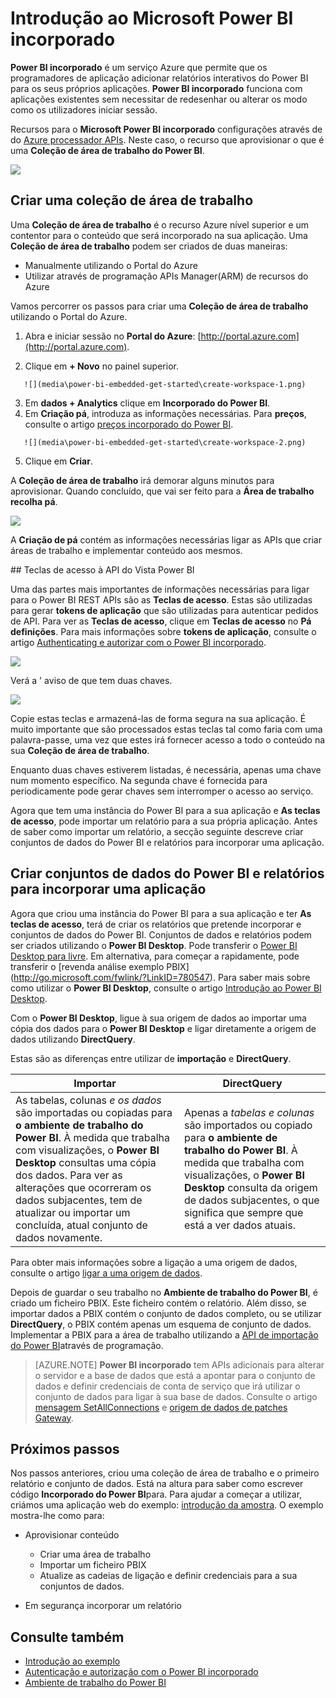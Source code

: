 <properties
   pageTitle="Introdução ao Microsoft Power BI incorporado"
   description="Power BI incorporado, adicionar relatórios interativos do Power BI para a sua aplicação de business intelligence"
   services="power-bi-embedded"
   documentationCenter=""
   authors="guyinacube"
   manager="erikre"
   editor=""
   tags=""/>
<tags
   ms.service="power-bi-embedded"
   ms.devlang="NA"
   ms.topic="hero-article"
   ms.tgt_pltfrm="NA"
   ms.workload="powerbi"
   ms.date="10/04/2016"
   ms.author="asaxton"/>

# <a name="get-started-with-microsoft-power-bi-embedded"></a>Introdução ao Microsoft Power BI incorporado

**Power BI incorporado** é um serviço Azure que permite que os programadores de aplicação adicionar relatórios interativos do Power BI para os seus próprios aplicações. **Power BI incorporado** funciona com aplicações existentes sem necessitar de redesenhar ou alterar os modo como os utilizadores iniciar sessão.

Recursos para o **Microsoft Power BI incorporado** configurações através de do [Azure processador APIs](https://msdn.microsoft.com/library/mt712306.aspx). Neste caso, o recurso que aprovisionar o que é uma **Coleção de área de trabalho do Power BI**.

![](media\power-bi-embedded-get-started\introduction.png)

## <a name="create-a-workspace-collection"></a>Criar uma coleção de área de trabalho
Uma **Coleção de área de trabalho** é o recurso Azure nível superior e um contentor para o conteúdo que será incorporado na sua aplicação. Uma **Coleção de área de trabalho** podem ser criados de duas maneiras:

   -    Manualmente utilizando o Portal do Azure
   -    Utilizar através de programação APIs Manager(ARM) de recursos do Azure

Vamos percorrer os passos para criar uma **Coleção de área de trabalho** utilizando o Portal do Azure.

   1.   Abra e iniciar sessão no **Portal do Azure**: [http://portal.azure.com](http://portal.azure.com).

   2.   Clique em **+ Novo** no painel superior.

       ![](media\power-bi-embedded-get-started\create-workspace-1.png)

   3.   Em **dados + Analytics** clique em **Incorporado do Power BI**.
   4.   Em **Criação pá**, introduza as informações necessárias. Para **preços**, consulte o artigo [preços incorporado do Power BI](http://go.microsoft.com/fwlink/?LinkID=760527).

       ![](media\power-bi-embedded-get-started\create-workspace-2.png)

   5. Clique em **Criar**.

A **Coleção de área de trabalho** irá demorar alguns minutos para aprovisionar. Quando concluído, que vai ser feito para a **Área de trabalho recolha pá**.

   ![](media\power-bi-embedded-get-started\create-workspace-3.png)

A **Criação de pá** contém as informações necessárias ligar as APIs que criar áreas de trabalho e implementar conteúdo aos mesmos.

<a name="view-access-keys"/>
## <a name="view-power-bi-api-access-keys"></a>Teclas de acesso à API do Vista Power BI

Uma das partes mais importantes de informações necessárias para ligar para o Power BI REST APIs são as **Teclas de acesso**. Estas são utilizadas para gerar **tokens de aplicação** que são utilizadas para autenticar pedidos de API. Para ver as **Teclas de acesso**, clique em **Teclas de acesso** no **Pá definições**. Para mais informações sobre **tokens de aplicação**, consulte o artigo [Authenticating e autorizar com o Power BI incorporado](power-bi-embedded-app-token-flow.md).

   ![](media\power-bi-embedded-get-started\access-keys.png)

Verá a ' aviso de que tem duas chaves.

   ![](media\power-bi-embedded-get-started\access-keys-2.png)

Copie estas teclas e armazená-las de forma segura na sua aplicação. É muito importante que são processados estas teclas tal como faria com uma palavra-passe, uma vez que estes irá fornecer acesso a todo o conteúdo na sua **Coleção de área de trabalho**.

Enquanto duas chaves estiverem listadas, é necessária, apenas uma chave num momento específico. Na segunda chave é fornecida para periodicamente pode gerar chaves sem interromper o acesso ao serviço.

Agora que tem uma instância do Power BI para a sua aplicação e **As teclas de acesso**, pode importar um relatório para a sua própria aplicação. Antes de saber como importar um relatório, a secção seguinte descreve criar conjuntos de dados do Power BI e relatórios para incorporar uma aplicação.

## <a name="create-power-bi-datasets-and-reports-to-embed-into-an-app"></a>Criar conjuntos de dados do Power BI e relatórios para incorporar uma aplicação

Agora que criou uma instância do Power BI para a sua aplicação e ter **As teclas de acesso**, terá de criar os relatórios que pretende incorporar e conjuntos de dados do Power BI. Conjuntos de dados e relatórios podem ser criados utilizando o **Power BI Desktop**. Pode transferir o [Power BI Desktop para livre](https://powerbi.microsoft.com/documentation/powerbi-desktop-get-the-desktop/). Em alternativa, para começar a rapidamente, pode transferir o [revenda análise exemplo PBIX] (http://go.microsoft.com/fwlink/?LinkID=780547). Para saber mais sobre como utilizar o **Power BI Desktop**, consulte o artigo [Introdução ao Power BI Desktop](https://powerbi.microsoft.com/en-us/guided-learning/powerbi-learning-0-2-get-started-power-bi-desktop).

Com o **Power BI Desktop**, ligue à sua origem de dados ao importar uma cópia dos dados para o **Power BI Desktop** e ligar diretamente a origem de dados utilizando **DirectQuery**.

Estas são as diferenças entre utilizar de **importação** e **DirectQuery**.

|Importar | DirectQuery
|---|---
|As tabelas, colunas *e os dados* são importadas ou copiadas para **o ambiente de trabalho do Power BI**. À medida que trabalha com visualizações, o **Power BI Desktop** consultas uma cópia dos dados. Para ver as alterações que ocorreram os dados subjacentes, tem de atualizar ou importar um concluída, atual conjunto de dados novamente.|Apenas a *tabelas e colunas* são importados ou copiado para **o ambiente de trabalho do Power BI**. À medida que trabalha com visualizações, o **Power BI Desktop** consulta da origem de dados subjacentes, o que significa que sempre que está a ver dados atuais.

Para obter mais informações sobre a ligação a uma origem de dados, consulte o artigo [ligar a uma origem de dados](power-bi-embedded-connect-datasource.md).

Depois de guardar o seu trabalho no **Ambiente de trabalho do Power BI**, é criado um ficheiro PBIX. Este ficheiro contém o relatório. Além disso, se importar dados a PBIX contém o conjunto de dados completo, ou se utilizar **DirectQuery**, o PBIX contém apenas um esquema de conjunto de dados. Implementar a PBIX para a área de trabalho utilizando a [API de importação do Power BI](https://msdn.microsoft.com/library/mt711504.aspx)através de programação.

> [AZURE.NOTE] **Power BI incorporado** tem APIs adicionais para alterar o servidor e a base de dados que está a apontar para o conjunto de dados e definir credenciais de conta de serviço que irá utilizar o conjunto de dados para ligar à sua base de dados. Consulte o artigo [mensagem SetAllConnections](https://msdn.microsoft.com/library/mt711505.aspx) e [origem de dados de patches Gateway](https://msdn.microsoft.com/library/mt711498.aspx).

## <a name="next-steps"></a>Próximos passos
Nos passos anteriores, criou uma coleção de área de trabalho e o primeiro relatório e conjunto de dados. Está na altura para saber como escrever código **Incorporado do Power BI**para. Para ajudar a começar a utilizar, criámos uma aplicação web do exemplo: [introdução da amostra](power-bi-embedded-get-started-sample.md). O exemplo mostra-lhe como para:

  - Aprovisionar conteúdo
      - Criar uma área de trabalho
      - Importar um ficheiro PBIX
      - Atualize as cadeias de ligação e definir credenciais para a sua conjuntos de dados.

  - Em segurança incorporar um relatório

## <a name="see-also"></a>Consulte também
- [Introdução ao exemplo](power-bi-embedded-get-started-sample.md)
- [Autenticação e autorização com o Power BI incorporado](power-bi-embedded-app-token-flow.md)
- [Ambiente de trabalho do Power BI](https://powerbi.microsoft.com/documentation/powerbi-desktop-get-the-desktop/)
